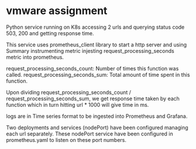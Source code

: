 # vmware assignment

Python service running on K8s accessing 2 urls and querying status code 503, 200 and getting response time.

This service uses prometheus_client library to start a http server and using Summary instrumenting metric injesting request_processing_seconds metric into prometheus.

request_processing_seconds_count: Number of times this function was called.
request_processing_seconds_sum: Total amount of time spent in this function.

Upon dividing request_processing_seconds_count / request_processing_seconds_sum, we get response time taken by each function which in turn hitting url * 1000 will give time in ms.

logs are in Time series format to be ingested into Prometheus and Grafana.

Two deployments and services (nodePort)  have been configured managing each url separately. These nodePort service have been configured in prometheus.yaml to listen on these port numbers.


